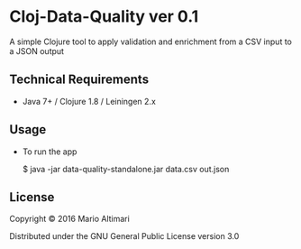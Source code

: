 # Cloj-Data-Quality ver 0.1 #
A simple Clojure tool to apply validation and enrichment from a CSV input to a JSON output

## Technical Requirements

* Java 7+ / Clojure 1.8 / Leiningen 2.x

## Usage

* To run the app

    $ java -jar data-quality-standalone.jar data.csv out.json


## License

Copyright © 2016 Mario Altimari

Distributed under the GNU General Public License version 3.0
